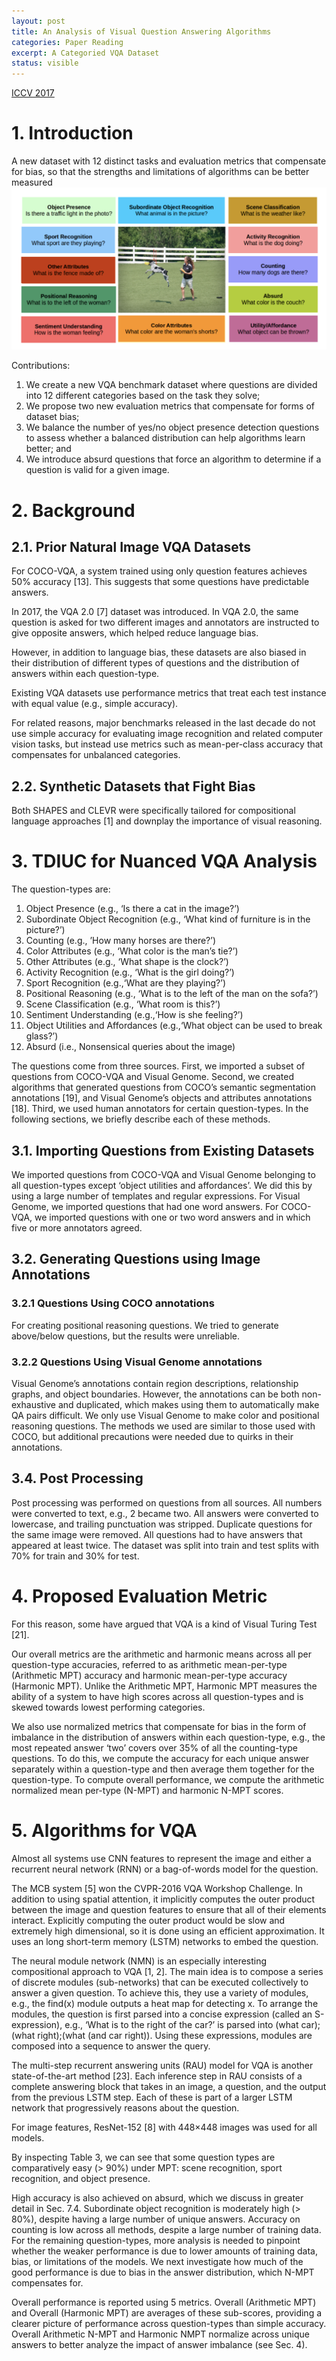 ```yaml
---
layout: post
title: An Analysis of Visual Question Answering Algorithms
categories: Paper Reading
excerpt: A Categoried VQA Dataset
status: visible
---
```


[ICCV 2017](https://arxiv.org/pdf/1703.09684.pdf)

# 1. Introduction

A new dataset with 12 distinct tasks and evaluation metrics that compensate for bias, so that the strengths
and limitations of algorithms can be better measured
![12tasks](/images/tdiuc/fig1.png)

Contributions:
1) We create a new VQA benchmark dataset where questions are divided into 12 different categories based on the
task they solve;
2) We propose two new evaluation metrics
that compensate for forms of dataset bias;
3) We balance the number of yes/no object presence detection questions to
assess whether a balanced distribution can help algorithms
learn better; and 
4) We introduce absurd questions that force
an algorithm to determine if a question is valid for a given
image.

# 2. Background

## 2.1. Prior Natural Image VQA Datasets
For COCO-VQA, a
system trained using only question features achieves 50%
accuracy [13]. This suggests that some questions have predictable answers.

In 2017, the VQA 2.0 [7] dataset was introduced. In
VQA 2.0, the same question is asked for two different
images and annotators are instructed to give opposite answers, which helped reduce language bias.   

However, in
addition to language bias, these datasets are also biased in
their distribution of different types of questions and the distribution of answers within each question-type.

Existing VQA datasets use performance metrics that treat each test
instance with equal value (e.g., simple accuracy).

For related reasons, major benchmarks released in the
last decade do not use simple accuracy for evaluating image
recognition and related computer vision tasks, but instead
use metrics such as mean-per-class accuracy that compensates for unbalanced categories. 

## 2.2. Synthetic Datasets that Fight Bias
Both SHAPES and CLEVR were specifically tailored for
compositional language approaches [1] and downplay the
importance of visual reasoning.


# 3. TDIUC for Nuanced VQA Analysis
The question-types are:
1. Object Presence (e.g., ‘Is there a cat in the image?’)
2. Subordinate Object Recognition (e.g., ‘What kind of
furniture is in the picture?’)
3. Counting (e.g., ’How many horses are there?’)
4. Color Attributes (e.g., ‘What color is the man’s tie?’)
5. Other Attributes (e.g., ‘What shape is the clock?’)
6. Activity Recognition (e.g., ‘What is the girl doing?’)
7. Sport Recognition (e.g.,‘What are they playing?’)
8. Positional Reasoning (e.g., ‘What is to the left of the
man on the sofa?’)
9. Scene Classification (e.g., ‘What room is this?’)
10. Sentiment Understanding (e.g.,‘How is she feeling?’)
11. Object Utilities and Affordances (e.g.,‘What object
can be used to break glass?’)
12. Absurd (i.e., Nonsensical queries about the image)

The questions come from three sources. First,
we imported a subset of questions from COCO-VQA and
Visual Genome. Second, we created algorithms that generated questions from COCO’s semantic segmentation annotations [19], and Visual Genome’s objects and attributes
annotations [18]. Third, we used human annotators for certain question-types. In the following sections, we briefly
describe each of these methods.

## 3.1. Importing Questions from Existing Datasets
We imported questions from COCO-VQA and Visual
Genome belonging to all question-types except ‘object utilities and affordances’. We did this by using a large number
of templates and regular expressions. For Visual Genome,
we imported questions that had one word answers. For
COCO-VQA, we imported questions with one or two word
answers and in which five or more annotators agreed.

## 3.2. Generating Questions using Image Annotations
### 3.2.1 Questions Using COCO annotations
For creating positional reasoning questions. We tried to generate above/below questions, but the results were unreliable.

### 3.2.2 Questions Using Visual Genome annotations
Visual Genome’s annotations contain region descriptions,
relationship graphs, and object boundaries. However, the
annotations can be both non-exhaustive and duplicated,
which makes using them to automatically make QA pairs
difficult. We only use Visual Genome to make color and
positional reasoning questions. The methods we used are
similar to those used with COCO, but additional precautions
were needed due to quirks in their annotations.

## 3.4. Post Processing
Post processing was performed on questions from all
sources. All numbers were converted to text, e.g., 2 became
two. All answers were converted to lowercase, and trailing
punctuation was stripped. Duplicate questions for the same
image were removed. All questions had to have answers
that appeared at least twice. The dataset was split into train
and test splits with 70% for train and 30% for test.

# 4. Proposed Evaluation Metric
For this reason, some have argued that VQA is a kind
of Visual Turing Test [21].

 Our overall metrics are the
arithmetic and harmonic means across all per question-type
accuracies, referred to as arithmetic mean-per-type (Arithmetic MPT) accuracy and harmonic mean-per-type accuracy (Harmonic MPT). Unlike the Arithmetic MPT, Harmonic MPT measures the ability of a system to have high
scores across all question-types and is skewed towards lowest performing categories.

We also use normalized metrics that compensate for bias
in the form of imbalance in the distribution of answers
within each question-type, e.g., the most repeated answer
‘two’ covers over 35% of all the counting-type questions.
To do this, we compute the accuracy for each unique answer separately within a question-type and then average
them together for the question-type. To compute overall
performance, we compute the arithmetic normalized mean
per-type (N-MPT) and harmonic N-MPT scores.

# 5. Algorithms for VQA
Almost all systems
use CNN features to represent the image and either a recurrent neural network (RNN) or a bag-of-words model for the
question. 

The MCB system [5] won the CVPR-2016 VQA Workshop Challenge. In addition to using spatial attention, it implicitly computes the outer product between the image and
question features to ensure that all of their elements interact.
Explicitly computing the outer product would be slow and
extremely high dimensional, so it is done using an efficient
approximation. It uses an long short-term memory (LSTM)
networks to embed the question.

The neural module network (NMN) is an especially
interesting compositional approach to VQA [1, 2]. The
main idea is to compose a series of discrete modules
(sub-networks) that can be executed collectively to answer a given question. To achieve this, they use a variety of modules, e.g., the find(x) module outputs a
heat map for detecting x. To arrange the modules, the
question is first parsed into a concise expression (called
an S-expression), e.g., ‘What is to the right of the car?’
is parsed into (what car);(what right);(what
(and car right)). Using these expressions, modules
are composed into a sequence to answer the query.

The multi-step recurrent answering units (RAU) model
for VQA is another state-of-the-art method [23]. Each inference step in RAU consists of a complete answering block
that takes in an image, a question, and the output from the
previous LSTM step. Each of these is part of a larger LSTM
network that progressively reasons about the question.

For image features, ResNet-152 [8] with 448×448 images
was used for all models.

By inspecting Table 3, we can see that some question types are comparatively easy (> 90%) under MPT: scene
recognition, sport recognition, and object presence.

High
accuracy is also achieved on absurd, which we discuss in
greater detail in Sec. 7.4. Subordinate object recognition is
moderately high (> 80%), despite having a large number
of unique answers. Accuracy on counting is low across all
methods, despite a large number of training data. For the remaining question-types, more analysis is needed to pinpoint
whether the weaker performance is due to lower amounts of
training data, bias, or limitations of the models. We next investigate how much of the good performance is due to bias
in the answer distribution, which N-MPT compensates for.

Overall performance is
reported using 5 metrics. Overall (Arithmetic MPT) and Overall (Harmonic MPT) are averages of these sub-scores, providing
a clearer picture of performance across question-types than simple accuracy. Overall Arithmetic N-MPT and Harmonic NMPT normalize across unique answers to better analyze the impact of answer imbalance (see Sec. 4).